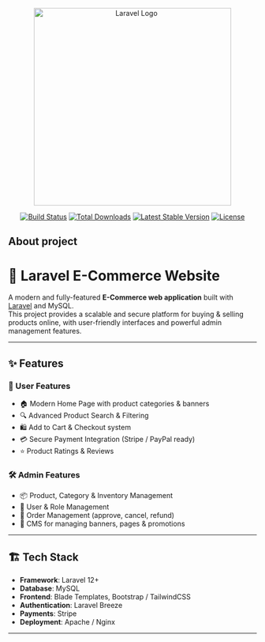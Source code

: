 <p align="center"><a href="https://laravel.com" target="_blank"><img src="https://raw.githubusercontent.com/laravel/art/master/logo-lockup/5%20SVG/2%20CMYK/1%20Full%20Color/laravel-logolockup-cmyk-red.svg" width="400" alt="Laravel Logo"></a></p>

<p align="center">
<a href="https://github.com/laravel/framework/actions"><img src="https://github.com/laravel/framework/workflows/tests/badge.svg" alt="Build Status"></a>
<a href="https://packagist.org/packages/laravel/framework"><img src="https://img.shields.io/packagist/dt/laravel/framework" alt="Total Downloads"></a>
<a href="https://packagist.org/packages/laravel/framework"><img src="https://img.shields.io/packagist/v/laravel/framework" alt="Latest Stable Version"></a>
<a href="https://packagist.org/packages/laravel/framework"><img src="https://img.shields.io/packagist/l/laravel/framework" alt="License"></a>
</p>


## About project  
# 🛒 Laravel E-Commerce Website  

A modern and fully-featured **E-Commerce web application** built with [Laravel](https://laravel.com/) and MySQL.  
This project provides a scalable and secure platform for buying & selling products online, with user-friendly interfaces and powerful admin management features.  

---

## ✨ Features  

### 👤 User Features
- 🏠 Modern Home Page with product categories & banners  
- 🔍 Advanced Product Search & Filtering  
- 🛍️ Add to Cart & Checkout system  
- 💳 Secure Payment Integration (Stripe / PayPal ready)  
- ⭐ Product Ratings & Reviews  

### 🛠️ Admin Features
- 📦 Product, Category & Inventory Management  
- 👥 User & Role Management  
- 🛒 Order Management (approve, cancel, refund)  
- 📰 CMS for managing banners, pages & promotions  

---

## 🏗️ Tech Stack  

- **Framework**: Laravel 12+  
- **Database**: MySQL  
- **Frontend**: Blade Templates, Bootstrap / TailwindCSS  
- **Authentication**: Laravel Breeze   
- **Payments**: Stripe  
- **Deployment**: Apache / Nginx  

---

